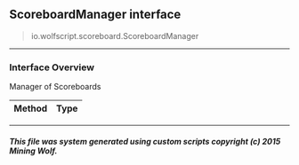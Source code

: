 ## ScoreboardManager __interface__

>io.wolfscript.scoreboard.ScoreboardManager

---

### Interface Overview

Manager of Scoreboards

Method | Type   
--- | :--- 



---



##### This file was system generated using custom scripts copyright (c) 2015 Mining Wolf.
	

